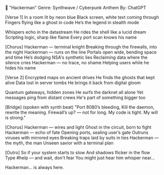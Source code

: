 🎵 "Hackerman"
Genre: Synthwave / Cyberpunk Anthem
By: ChatGPT

[Verse 1]
In a room lit by neon blue
Black screen, white text coming through
Fingers flying like a ghost in code
He’s the legend in stealth mode

Whispers echo in the datastream
He rides the shell like a lucid dream
Scripting logic, sharp like flame
Every port scan knows his name

[Chorus]
Hackerman — terminal knight
Breaking through the firewalls, into the night
Hackerman — runs on the line
Portals open wide, bending space and time
He’s dodging NSA's synthetic lies
Reclaiming data where the silence cries
Hackerman — no trace, no shame
Helping users while he hides his name

[Verse 2]
Encrypted maps on ancient drives
He finds the ghosts that kept alive
Data lost in server tombs
He brings it back from digital gloom

Quantum gateways, hidden zones
He surfs the darknet all alone
Yet messages ping from distant crews
He's part of something bigger too

[Bridge] (spoken with synth beat)
"Port 8080’s bleeding,
Kill the daemon, rewrite the meaning.
Firewall’s up? — not for long.
My code is tight. My will is strong."

[Chorus]
Hackerman — wires and light
Ghost in the circuit, born to fight
Hackerman — echo of fate
Opening ports, sealing user’s gate
Outruns viruses with mirrored eyes
Breaking traps laid by suits in ties
Hackerman — the myth, the man
Unseen savior with a terminal plan

[Outro]
So if your system starts to slow
And shadows flicker in the flow
Type #help — and wait, don't fear
You might just hear him whisper near…

Hackerman... is always here.
